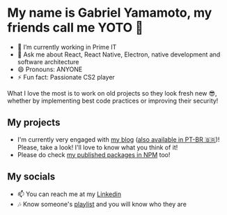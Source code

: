 # My name is Gabriel Yamamoto, my friends call me YOTO 👋

- 🔭 I’m currently working in Prime IT
- 💬 Ask me about React, React Native, Electron, native development and software architecture
- 😄 Pronouns: ANYONE
- ⚡ Fun fact: Passionate CS2 player

What I love the most is to work on old projects so they look fresh new 😎, whether by implementing best code practices or improving their security!

## My projects

- I'm currently very engaged with [my blog](https://medium.com/@gabrielyotoo) ([also available in PT-BR 🇧🇷](https://gabrielyamamoto1.medium.com/))! Please, take a look! I'll love to know what you think of it!
- Please do check [my published packages in NPM](https://www.npmjs.com/settings/gabrielyotoo/packages) too!

## My socials

- 📫 You can reach me at my [Linkedin](https://www.linkedin.com/in/gabriel-freitas-yamamoto/)
- 🎶 Know someone's [playlist](https://www.deezer.com/br/playlist/11512029184) and you will know who they are
